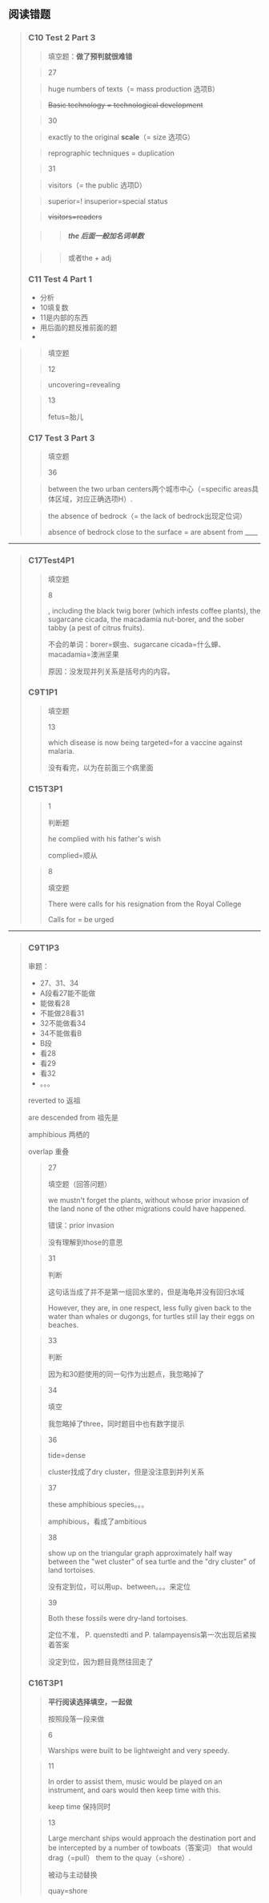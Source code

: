 ## 阅读错题

>### C10 Test 2 Part 3
>
>> 填空题：__做了预判就很难错__
>
>> 27
>
>> huge numbers of texts（= mass production 选项B）
>
>> ~~Basic technology = technological development~~
>
>> 30
>
>> exactly to the original __scale__（= size 选项G）
>
>> reprographic techniques =  duplication
>
>> 31
>
>> visitors（= the public 选项D）
>
>> superior=! insuperior=special status
>
>> ~~visitors=readers~~  
>
>>> #####  the 后面一般加名词单数
>
>>> 或者the + adj
>
>### C11 Test 4 Part 1
>
>+ 分析
>  + 10填复数
>  + 11是内部的东西
>  + 用后面的题反推前面的题
>  + 

>> 填空题
>
>> 12
>
>> uncovering=revealing
>
>> 13
>>
>> fetus=胎儿
>
>### C17 Test 3 Part 3
>
>> 填空题
>>
>> 36
>
>> between the two urban centers两个城市中心（=specific areas具体区域，对应正确选项H）.
>
>>  the absence of bedrock（= the lack of bedrock出现定位词）
>>
>> absence of bedrock close to the surface = are absent from ____

***

> ### C17Test4P1
>
> > 填空题
> >
> > 8
> >
> > , including the black twig borer (which infests coffee plants), the sugarcane cicada, the macadamia nut-borer, and the sober tabby (a pest of citrus fruits).
> >
> > 不会的单词：borer=螟虫、sugarcane cicada=什么蝉、macadamia=澳洲坚果
> >
> > 原因：没发现并列关系是括号内的内容。
>
> ### C9T1P1
>
> >填空题
> >
> >13
> >
> >which disease is now being targeted=for a vaccine against malaria.
> >
> >没有看完，以为在前面三个病里面
>
> ### C15T3P1
>
> >1
> >
> >判断题
> >
> >he complied with his father's wish
> >
> >complied=顺从
>
> > 8
> >
> > 填空题
> >
> > There were calls for his resignation from the Royal College
> >
> > Calls for = be urged

***

>### C9T1P3
>
>审题：
>
>+ 27、31、34
>+ A段看27能不能做
>  + 能做看28
>  + 不能做28看31
>  + 32不能做看34
>  + 34不能做看B
>+ B段
>  + 看28
>  + 看29
>  + 看32
>  + 。。。
>
>reverted to 返祖
>
>are descended from 祖先是
>
>amphibious 两栖的
>
>overlap 重叠
>
>> 27
>>
>> 填空题（回答问题）
>>
>> we mustn't forget the plants, without whose prior invasion of the land none of the other migrations could have happened.
>>
>> 错误：prior invasion
>>
>> 没有理解到those的意思
>
>> 31
>>
>> 判断
>>
>> 这句话当成了并不是第一组回水里的，但是海龟并没有回归水域
>>
>> However, they are, in one respect, less fully given back to the water than whales or dugongs, for turtles still lay their eggs on beaches.
>
>> 33
>>
>> 判断
>>
>> 因为和30题使用的同一句作为出题点，我忽略掉了
>
>> 34
>>
>> 填空
>>
>> 我忽略掉了three，同时题目中也有数字提示
>
>> 36
>>
>> tide=dense
>>
>> cluster找成了dry cluster，但是没注意到并列关系
>
>> 37
>>
>> these amphibious species。。。
>>
>> amphibious，看成了ambitious
>
>> 38
>>
>> show up on the triangular graph approximately half way between the "wet cluster" of sea turtle and the "dry cluster" of land tortoises. 
>>
>> 没有定到位，可以用up、between。。。来定位
>
>> 39
>>
>> Both these fossils were dry-land tortoises. 
>>
>> 定位不准， P. quenstedti and P. talampayensis第一次出现后紧挨着答案
>>
>> 没定到位，因为题目竟然往回走了
>
>### C16T3P1
>
>> **平行阅读选择填空，一起做**
>>
>> 按照段落一段来做
>
>>6
>>
>>Warships were built to be lightweight and very speedy.
>
>> 11
>>
>> In order to assist them, music would be played on an instrument, and oars would then keep time with this.
>>
>> keep time 保持同时
>
>> 13
>>
>> Large merchant ships would approach the destination port and be intercepted by a number of towboats（答案词） that would drag（=pull） them to the quay（=shore）.
>>
>> 被动与主动替换
>>
>> quay=shore

